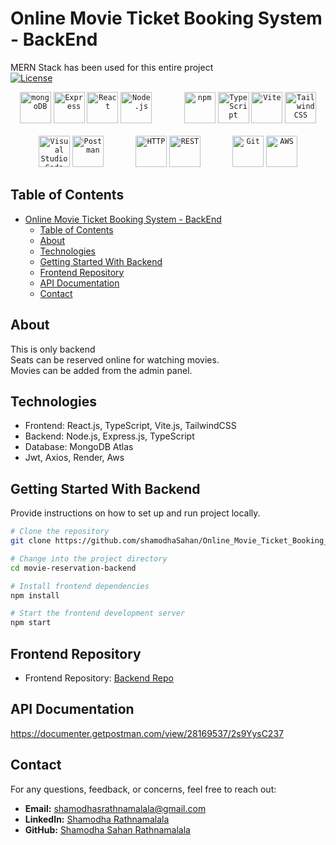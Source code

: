 # Online Movie Ticket Booking System - BackEnd

MERN Stack has been used for this entire project<br/>
[![License](https://img.shields.io/badge/License-MIT-blue.svg)](LICENSE)

<div align="center">
	<code><img width="50" src="https://user-images.githubusercontent.com/25181517/182884177-d48a8579-2cd0-447a-b9a6-ffc7cb02560e.png" alt="mongoDB" title="mongoDB"/></code>
	<code><img width="50" src="https://user-images.githubusercontent.com/25181517/183859966-a3462d8d-1bc7-4880-b353-e2cbed900ed6.png" alt="Express" title="Express"/></code>
	<code><img width="50" src="https://user-images.githubusercontent.com/25181517/183897015-94a058a6-b86e-4e42-a37f-bf92061753e5.png" alt="React" title="React"/></code>
  <code><img width="50" src="https://user-images.githubusercontent.com/25181517/183568594-85e280a7-0d7e-4d1a-9028-c8c2209e073c.png" alt="Node.js" title="Node.js"/></code>
  &nbsp;&nbsp;&nbsp;&nbsp;&nbsp;&nbsp;&nbsp;&nbsp;&nbsp;&nbsp;&nbsp;
  <code><img width="50" src="https://user-images.githubusercontent.com/25181517/121401671-49102800-c959-11eb-9f6f-74d49a5e1774.png" alt="npm" title="npm"/></code>
  <code><img width="50" src="https://user-images.githubusercontent.com/25181517/183890598-19a0ac2d-e88a-4005-a8df-1ee36782fde1.png" alt="TypeScript" title="TypeScript"/></code>
	<code><img width="50" src="https://github.com/marwin1991/profile-technology-icons/assets/62091613/b40892ef-efb8-4b0e-a6b5-d1cfc2f3fc35" alt="Vite" title="Vite"/></code>
	<code><img width="50" src="https://user-images.githubusercontent.com/25181517/202896760-337261ed-ee92-4979-84c4-d4b829c7355d.png" alt="Tailwind CSS" title="Tailwind CSS"/></code>
  <br/>
  <br/>
	<code><img width="50" src="https://user-images.githubusercontent.com/25181517/192108891-d86b6220-e232-423a-bf5f-90903e6887c3.png" alt="Visual Studio Code" title="Visual Studio Code"/></code>
	<code><img width="50" src="https://user-images.githubusercontent.com/25181517/192109061-e138ca71-337c-4019-8d42-4792fdaa7128.png" alt="Postman" title="Postman"/></code>
  &nbsp;&nbsp;&nbsp;&nbsp;&nbsp;&nbsp;&nbsp;&nbsp;&nbsp;&nbsp;&nbsp;
  <code><img width="50" src="https://user-images.githubusercontent.com/25181517/192107854-765620d7-f909-4953-a6da-36e1ef69eea6.png" alt="HTTP" title="HTTP"/></code>
	<code><img width="50" src="https://user-images.githubusercontent.com/25181517/192107858-fe19f043-c502-4009-8c47-476fc89718ad.png" alt="REST" title="REST"/></code>
  &nbsp;&nbsp;&nbsp;&nbsp;&nbsp;&nbsp;&nbsp;&nbsp;&nbsp;&nbsp;&nbsp;
	<code><img width="50" src="https://user-images.githubusercontent.com/25181517/192108372-f71d70ac-7ae6-4c0d-8395-51d8870c2ef0.png" alt="Git" title="Git"/></code>
	<code><img width="50" src="https://user-images.githubusercontent.com/25181517/183896132-54262f2e-6d98-41e3-8888-e40ab5a17326.png" alt="AWS" title="AWS"/></code>

</div>

## Table of Contents

- [Online Movie Ticket Booking System - BackEnd](#online-movie-ticket-booking-system---backend)
	- [Table of Contents](#table-of-contents)
	- [About](#about)
	- [Technologies](#technologies)
	- [Getting Started With Backend](#getting-started-with-backend)
	- [Frontend Repository](#frontend-repository)
	- [API Documentation](#api-documentation)
	- [Contact](#contact)

## About

This is only backend <br/>
Seats can be reserved online for watching movies. <br/>
Movies can be added from the admin panel.

## Technologies

- Frontend: React.js, TypeScript, Vite.js, TailwindCSS
- Backend: Node.js, Express.js, TypeScript
- Database: MongoDB Atlas
- Jwt, Axios, Render, Aws

## Getting Started With Backend

Provide instructions on how to set up and run project locally.

```bash
# Clone the repository
git clone https://github.com/shamodhaSahan/Online_Movie_Ticket_Booking_BackEnd.git

# Change into the project directory
cd movie-reservation-backend

# Install frontend dependencies
npm install

# Start the frontend development server
npm start
```

## Frontend Repository

- Frontend Repository: [Backend Repo](https://github.com/shamodhaSahan/Online_Movie_Ticket_Booking_FrontEnd)

## API Documentation
<!-- https://documenter.getpostman.com/view/28169537/2s9YysC237 -->
<a href="https://documenter.getpostman.com/view/28169537/2s9YysC237">
	https://documenter.getpostman.com/view/28169537/2s9YysC237
</a>

## Contact

For any questions, feedback, or concerns, feel free to reach out:

- **Email:** [shamodhasrathnamalala@gmail.com](mailto:shamodhasrathnamalala@gmail.com)
- **LinkedIn:** [Shamodha Rathnamalala](https://www.linkedin.com/in/shamodha-rathnamalala-21b079193/)
- **GitHub:** [Shamodha Sahan Rathnamalala](https://github.com/shamodhaSahan)
